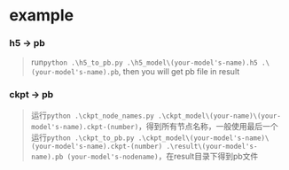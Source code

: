 # example

### h5 -> pb
> run```python .\h5_to_pb.py .\h5_model\(your-model's-name).h5 .\(your-model's-name).pb```, then you will get pb file in result


### ckpt -> pb
> 运行```python .\ckpt_node_names.py .\ckpt_model\(your-name)\(your-model's-name).ckpt-(number)```，得到所有节点名称，一般使用最后一个</br>
> 运行```python .\ckpt_to_pb.py .\ckpt_model\(your-model's-name)\(your-model's-name).ckpt-(number) .\result\(your-model's-name).pb (your-model's-nodename)```，在result目录下得到pb文件
